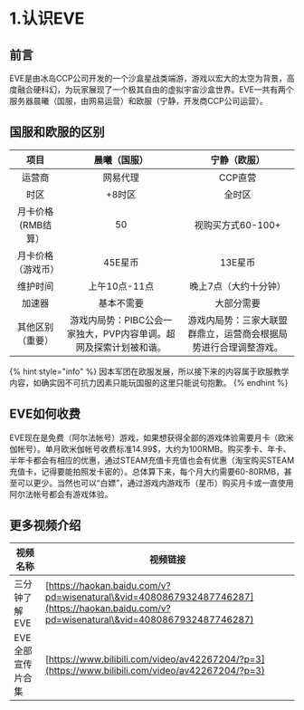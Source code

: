 # 1.认识EVE

## 前言

EVE是由冰岛CCP公司开发的一个沙盒星战类端游，游戏以宏大的太空为背景，高度融合硬科幻，为玩家展现了一个极其自由的虚拟宇宙沙盒世界。EVE一共有两个服务器晨曦（国服，由网易运营）和欧服（宁静，开发商CCP公司运营）。

## 国服和欧服的区别

|      项目     |                晨曦（国服）                |              宁静（欧服）              |
| :---------: | :----------------------------------: | :------------------------------: |
|     运营商     |                 网易代理                 |               CCP直营              |
|      时区     |                 +8时区                 |                全时区               |
| 月卡价格(RMB结算） |                  50                  |           视购买方式60-100+           |
|  月卡价格（游戏币）  |                 45E星币                |               13E星币              |
|     维护时间    |               上午10点-11点              |            晚上7点（大约十分钟）           |
|     加速器     |                 基本不需要                |               大部分需要              |
|   其他区别（重要）  | 游戏内局势：PIBC公会一家独大，PVP内容单调。超网及探索计划被和谐。 | 游戏内局势：三家大联盟群鼎立，运营商会根据局势进行合理调整游戏。 |

{% hint style="info" %}
因本军团在欧服发展，所以接下来的内容属于欧服教学内容，如确实因不可抗力因素只能玩国服的这里只能说句抱歉。
{% endhint %}

## EVE如何收费

EVE现在是免费（阿尔法帐号）游戏，如果想获得全部的游戏体验需要月卡（欧米伽帐号）。单月欧米伽帐号收费标准14.99$，大约为100RMB。购买季卡、年卡、半年卡都会有相应的优惠，通过STEAM充值卡充值也会有优惠（淘宝购买STEAM充值卡，记得要能拍照发卡密的）。总体算下来，每个月大约需要60-80RMB，甚至可以更少。当然也可以“白嫖”，通过游戏内游戏币（星币）购买月卡或一直使用阿尔法帐号都会有游戏体验。

## 更多视频介绍

| 视频名称       | 视频链接                                                                                                                                     |
| ---------- | ---------------------------------------------------------------------------------------------------------------------------------------- |
| 三分钟了解EVE   | [https://haokan.baidu.com/v?pd=wisenatural\&vid=4080867932487746287](https://haokan.baidu.com/v?pd=wisenatural\&vid=4080867932487746287) |
| EVE全部宣传片合集 | [https://www.bilibili.com/video/av42267204/?p=3](https://www.bilibili.com/video/av42267204/?p=3)                                         |

